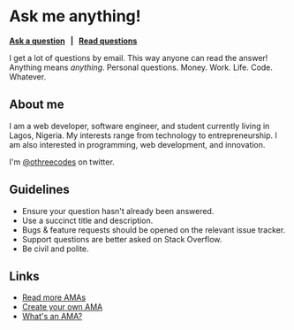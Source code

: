 # Ask me anything!

**[Ask a question](../../issues/new) &nbsp; | &nbsp; [Read questions](../../issues?utf8=%E2%9C%93&q=is%3Aissue%20is%3Aclosed%20sort%3Aupdated-desc%20-label%3Ahidden)**

I get a lot of questions by email. This way anyone can read the answer! Anything means *anything*. Personal questions. Money. Work. Life. Code. Whatever.

## About me
I am a web developer, software engineer, and student currently living in Lagos, Nigeria. My interests range from technology to entrepreneurship. I am also interested in programming, web development, and innovation.

I'm [@othreecodes](https://www.twitter.com/othreecodes) on twitter.

## Guidelines

- Ensure your question hasn't already been answered.
- Use a succinct title and description.
- Bugs & feature requests should be opened on the relevant issue tracker.
- Support questions are better asked on Stack Overflow.
- Be civil and polite.

## Links

- [Read more AMAs](https://github.com/sindresorhus/amas)
- [Create your own AMA](https://github.com/sindresorhus/amas/blob/master/create-ama.md)
- [What's an AMA?](https://en.wikipedia.org/wiki/Reddit#IAmA_and_AMA)
